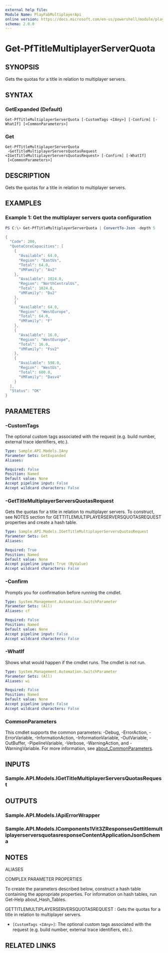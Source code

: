 ```yaml
---
external help file:
Module Name: PlayFabMultiplayerApi
online version: https://docs.microsoft.com/en-us/powershell/module/playfabmultiplayerapi/get-pftitlemultiplayerserverquota
schema: 2.0.0
---
```


# Get-PfTitleMultiplayerServerQuota

## SYNOPSIS
Gets the quotas for a title in relation to multiplayer servers.

## SYNTAX

### GetExpanded (Default)
```
Get-PfTitleMultiplayerServerQuota [-CustomTags <IAny>] [-Confirm] [-WhatIf] [<CommonParameters>]
```

### Get
```
Get-PfTitleMultiplayerServerQuota
 -GetTitleMultiplayerServersQuotasRequest <IGetTitleMultiplayerServersQuotasRequest> [-Confirm] [-WhatIf]
 [<CommonParameters>]
```

## DESCRIPTION
Gets the quotas for a title in relation to multiplayer servers.

## EXAMPLES

### Example 1: Get the multiplayer servers quota configuration
```powershell
PS C:\> Get-PfTitleMultiplayerServerQuota | ConvertTo-Json -depth 5

{
  "Code": 200,
  "QuotaCoreCapacities": [
    {
      "Available": 64.0,
      "Region": "EastUs",
      "Total": 64.0,
      "VMFamily": "Av2"
    },
      "Available": 1024.0,
      "Region": "NorthCentralUs",
      "Total": 1024.0,
      "VMFamily": "Dv2"
    },
    {
      "Available": 64.0,
      "Region": "WestEurope",
      "Total": 64.0,
      "VMFamily": "F"
    },
    {
      "Available": 16.0,
      "Region": "WestEurope",
      "Total": 16.0,
      "VMFamily": "Fsv2"
    },
    {
      "Available": 598.0,
      "Region": "WestUs",
      "Total": 600.0,
      "VMFamily": "Dasv4"
    }
  ],
  "Status": "OK"
}
```



## PARAMETERS

### -CustomTags
The optional custom tags associated with the request (e.g.
build number, external trace identifiers, etc.).

```yaml
Type: Sample.API.Models.IAny
Parameter Sets: GetExpanded
Aliases:

Required: False
Position: Named
Default value: None
Accept pipeline input: False
Accept wildcard characters: False
```

### -GetTitleMultiplayerServersQuotasRequest
Gets the quotas for a title in relation to multiplayer servers.
To construct, see NOTES section for GETTITLEMULTIPLAYERSERVERSQUOTASREQUEST properties and create a hash table.

```yaml
Type: Sample.API.Models.IGetTitleMultiplayerServersQuotasRequest
Parameter Sets: Get
Aliases:

Required: True
Position: Named
Default value: None
Accept pipeline input: True (ByValue)
Accept wildcard characters: False
```

### -Confirm
Prompts you for confirmation before running the cmdlet.

```yaml
Type: System.Management.Automation.SwitchParameter
Parameter Sets: (All)
Aliases: cf

Required: False
Position: Named
Default value: None
Accept pipeline input: False
Accept wildcard characters: False
```

### -WhatIf
Shows what would happen if the cmdlet runs.
The cmdlet is not run.

```yaml
Type: System.Management.Automation.SwitchParameter
Parameter Sets: (All)
Aliases: wi

Required: False
Position: Named
Default value: None
Accept pipeline input: False
Accept wildcard characters: False
```

### CommonParameters
This cmdlet supports the common parameters: -Debug, -ErrorAction, -ErrorVariable, -InformationAction, -InformationVariable, -OutVariable, -OutBuffer, -PipelineVariable, -Verbose, -WarningAction, and -WarningVariable. For more information, see [about_CommonParameters](http://go.microsoft.com/fwlink/?LinkID=113216).

## INPUTS

### Sample.API.Models.IGetTitleMultiplayerServersQuotasRequest

## OUTPUTS

### Sample.API.Models.IApiErrorWrapper

### Sample.API.Models.IComponents1Vit3ZResponsesGettitlemultiplayerserversquotasresponseContentApplicationJsonSchema

## NOTES

ALIASES

COMPLEX PARAMETER PROPERTIES

To create the parameters described below, construct a hash table containing the appropriate properties. For information on hash tables, run Get-Help about_Hash_Tables.


GETTITLEMULTIPLAYERSERVERSQUOTASREQUEST <IGetTitleMultiplayerServersQuotasRequest>: Gets the quotas for a title in relation to multiplayer servers.
  - `[CustomTags <IAny>]`: The optional custom tags associated with the request (e.g. build number, external trace identifiers, etc.).

## RELATED LINKS

